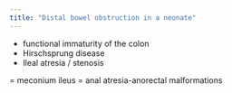 ```yaml
---
title: "Distal bowel obstruction in a neonate"
---
```

- functional immaturity of the colon
- Hirschsprung disease
- Ileal atresia / stenosis

= meconium ileus
= anal atresia-anorectal malformations

